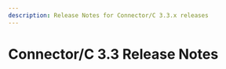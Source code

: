 ```yaml
---
description: Release Notes for Connector/C 3.3.x releases
---
```


# Connector/C 3.3 Release Notes


